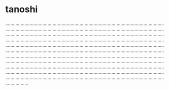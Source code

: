 # tanoshi

......................................................................................................................................................................................................................................................................................................................................................................................................................................................................................................................................................................................................................................................................................................................................................................................................................................................................................................................................................................................................................................................................................................................................................................................................................................................................................................................................................................................................................................